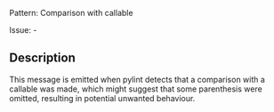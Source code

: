 Pattern: Comparison with callable

Issue: -

## Description

This message is emitted when pylint detects that a comparison with a callable was made, which might suggest that some parenthesis were omitted, resulting in potential unwanted behaviour.
